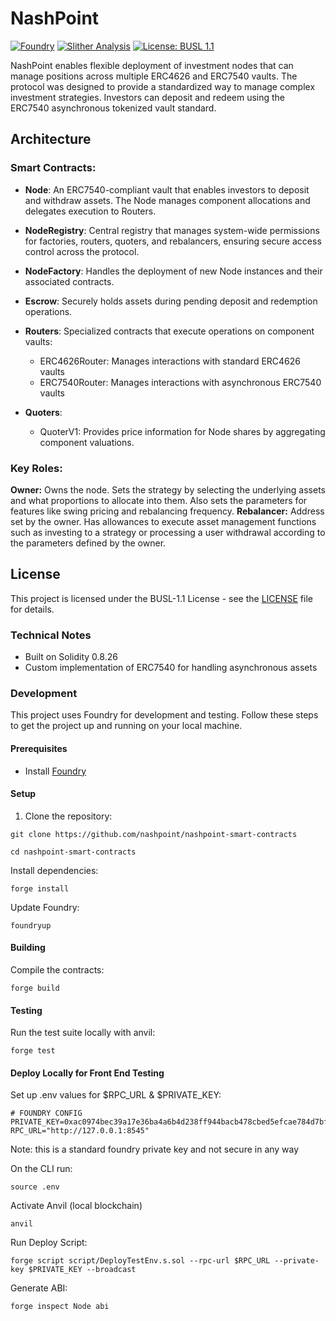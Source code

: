 # NashPoint
[![Foundry](https://github.com/nashpoint/nashpoint-smart-contracts/actions/workflows/foundry.yml/badge.svg)](https://github.com/nashpoint/nashpoint-smart-contracts/actions/workflows/foundry.yml) [![Slither Analysis](https://github.com/nashpoint/nashpoint-smart-contracts/actions/workflows/slither-actions.yml/badge.svg)](https://github.com/nashpoint/nashpoint-smart-contracts/actions/workflows/slither-actions.yml)
[![License: BUSL 1.1](https://img.shields.io/badge/License-BUSL%201.1-blue.svg)](LICENSE)

NashPoint enables flexible deployment of investment nodes that can manage positions across multiple ERC4626 and ERC7540 vaults. The protocol was designed to provide a standardized way to manage complex investment strategies. Investors can deposit and redeem using the ERC7540 asynchronous tokenized vault standard.

## Architecture

### Smart Contracts:

- **Node**: An ERC7540-compliant vault that enables investors to deposit and withdraw assets. The Node manages component allocations and delegates execution to Routers.
- **NodeRegistry**: Central registry that manages system-wide permissions for factories, routers, quoters, and rebalancers, ensuring secure access control across the protocol.
- **NodeFactory**: Handles the deployment of new Node instances and their associated contracts.
- **Escrow**: Securely holds assets during pending deposit and redemption operations.

- **Routers**: Specialized contracts that execute operations on component vaults:
  - ERC4626Router: Manages interactions with standard ERC4626 vaults
  - ERC7540Router: Manages interactions with asynchronous ERC7540 vaults
- **Quoters**:
  - QuoterV1: Provides price information for Node shares by aggregating component valuations.

### Key Roles:
**Owner:** Owns the node. Sets the strategy by selecting the underlying assets and what proportions to allocate into them. Also sets the parameters for features like swing pricing and rebalancing frequency.
**Rebalancer:** Address set by the owner. Has allowances to execute asset management functions such as investing to a strategy or processing a user withdrawal according to the parameters defined by the owner.

## License

This project is licensed under the BUSL-1.1 License - see the [LICENSE](LICENSE) file for details.

### Technical Notes

- Built on Solidity 0.8.26
- Custom implementation of ERC7540 for handling asynchronous assets

### Development

This project uses Foundry for development and testing. Follow these steps to get the project up and running on your local machine.

#### Prerequisites

- Install [Foundry](https://book.getfoundry.sh/getting-started/installation.html)

#### Setup

1. Clone the repository:

```
git clone https://github.com/nashpoint/nashpoint-smart-contracts

cd nashpoint-smart-contracts
```
Install dependencies:

```
forge install
```
Update Foundry:

```
foundryup
```

#### Building
Compile the contracts:
```
forge build
```

#### Testing
Run the test suite locally with anvil:
```
forge test
```

#### Deploy Locally for Front End Testing
Set up .env values for $RPC_URL & $PRIVATE_KEY: 

```
# FOUNDRY CONFIG
PRIVATE_KEY=0xac0974bec39a17e36ba4a6b4d238ff944bacb478cbed5efcae784d7bf4f2ff80
RPC_URL="http://127.0.0.1:8545"
```
Note: this is a standard foundry private key and not secure in any way

On the CLI run:
```
source .env
```

Activate Anvil (local blockchain)
```
anvil
```

Run Deploy Script:
```
forge script script/DeployTestEnv.s.sol --rpc-url $RPC_URL --private-key $PRIVATE_KEY --broadcast 
```

Generate ABI:
```
forge inspect Node abi
```




